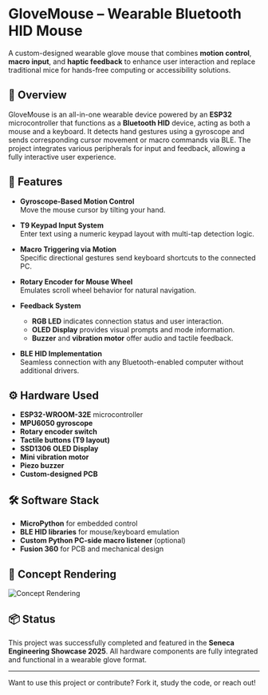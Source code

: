 # GloveMouse – Wearable Bluetooth HID Mouse

A custom-designed wearable glove mouse that combines **motion control**, **macro input**, and **haptic feedback** to enhance user interaction and replace traditional mice for hands-free computing or accessibility solutions.

## 🔧 Overview

GloveMouse is an all-in-one wearable device powered by an **ESP32** microcontroller that functions as a **Bluetooth HID** device, acting as both a mouse and a keyboard. It detects hand gestures using a gyroscope and sends corresponding cursor movement or macro commands via BLE. The project integrates various peripherals for input and feedback, allowing a fully interactive user experience.

## 🎯 Features

- **Gyroscope-Based Motion Control**  
  Move the mouse cursor by tilting your hand.

- **T9 Keypad Input System**  
  Enter text using a numeric keypad layout with multi-tap detection logic.

- **Macro Triggering via Motion**  
  Specific directional gestures send keyboard shortcuts to the connected PC.

- **Rotary Encoder for Mouse Wheel**  
  Emulates scroll wheel behavior for natural navigation.

- **Feedback System**  
  - **RGB LED** indicates connection status and user interaction.  
  - **OLED Display** provides visual prompts and mode information.  
  - **Buzzer** and **vibration motor** offer audio and tactile feedback.

- **BLE HID Implementation**  
  Seamless connection with any Bluetooth-enabled computer without additional drivers.

## ⚙️ Hardware Used

- **ESP32-WROOM-32E** microcontroller  
- **MPU6050 gyroscope**  
- **Rotary encoder switch**  
- **Tactile buttons (T9 layout)**  
- **SSD1306 OLED Display**  
- **Mini vibration motor**  
- **Piezo buzzer**  
- **Custom-designed PCB**

## 🛠️ Software Stack

- **MicroPython** for embedded control  
- **BLE HID libraries** for mouse/keyboard emulation  
- **Custom Python PC-side macro listener** (optional)  
- **Fusion 360** for PCB and mechanical design

## 📸 Concept Rendering

![Concept Rendering](/Concept_Renderings/conceptRenderings1.jpg)


## 📦 Status

This project was successfully completed and featured in the **Seneca Engineering Showcase 2025**. All hardware components are fully integrated and functional in a wearable glove format.

---

Want to use this project or contribute? Fork it, study the code, or reach out!
